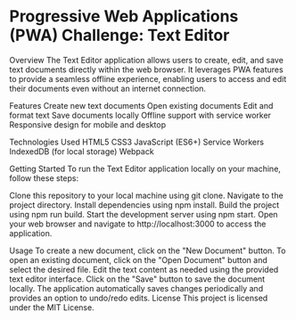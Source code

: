 # Progressive Web Applications (PWA) Challenge: Text Editor
 
Overview
The Text Editor application allows users to create, edit, and save text documents directly within the web browser. It leverages PWA features to provide a seamless offline experience, enabling users to access and edit their documents even without an internet connection.

Features
Create new text documents
Open existing documents
Edit and format text
Save documents locally
Offline support with service worker
Responsive design for mobile and desktop

Technologies Used
HTML5
CSS3
JavaScript (ES6+)
Service Workers
IndexedDB (for local storage)
Webpack

Getting Started
To run the Text Editor application locally on your machine, follow these steps:

Clone this repository to your local machine using git clone.
Navigate to the project directory.
Install dependencies using npm install.
Build the project using npm run build.
Start the development server using npm start.
Open your web browser and navigate to http://localhost:3000 to access the application.

Usage
To create a new document, click on the "New Document" button.
To open an existing document, click on the "Open Document" button and select the desired file.
Edit the text content as needed using the provided text editor interface.
Click on the "Save" button to save the document locally.
The application automatically saves changes periodically and provides an option to undo/redo edits.
License
This project is licensed under the MIT License.